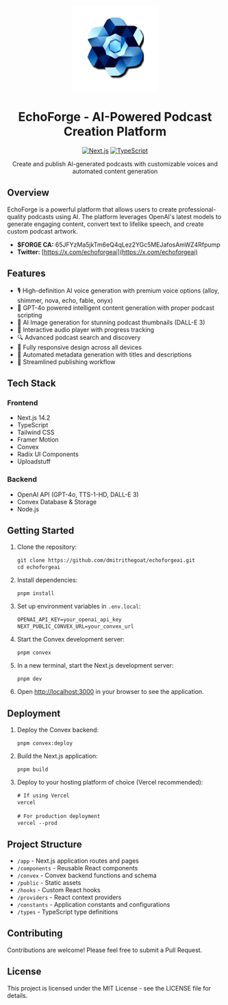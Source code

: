 <div align="center">
  <img src="echoforge_logo.png" alt="Echoforge Logo" width="200"/>


  # EchoForge - AI-Powered Podcast Creation Platform

  [![Next.js](https://img.shields.io/badge/Next.js-14.2-black?style=for-the-badge&logo=next.js)](https://nextjs.org/)
  [![TypeScript](https://img.shields.io/badge/TypeScript-5.3-blue?style=for-the-badge&logo=typescript)](https://www.typescriptlang.org/)
  <p>Create and publish AI-generated podcasts with customizable voices and automated content generation</p>
</div>

## Overview

EchoForge is a powerful platform that allows users to create professional-quality podcasts using AI. The platform leverages OpenAI's latest models to generate engaging content, convert text to lifelike speech, and create custom podcast artwork.
- **$FORGE CA:** 65JFYzMa5jkTm6eQ4qLez2YGc5MEJafosAmWZ4Rfpump
- **Twitter:** [https://x.com/echoforgeai](https://x.com/echoforgeai)

## Features

- 🎙️ High-definition AI voice generation with premium voice options (alloy, shimmer, nova, echo, fable, onyx)
- 🤖 GPT-4o powered intelligent content generation with proper podcast scripting
- 🎨 AI Image generation for stunning podcast thumbnails (DALL-E 3)
- 🎵 Interactive audio player with progress tracking
- 🔍 Advanced podcast search and discovery
- 📱 Fully responsive design across all devices
- 🤝 Automated metadata generation with titles and descriptions
- 🔄 Streamlined publishing workflow

## Tech Stack

### Frontend
- Next.js 14.2
- TypeScript
- Tailwind CSS
- Framer Motion
- Convex
- Radix UI Components
- Uploadstuff

### Backend
- OpenAI API (GPT-4o, TTS-1-HD, DALL-E 3)
- Convex Database & Storage
- Node.js

## Getting Started

1. Clone the repository:

    ```console
    git clone https://github.com/dmitrithegoat/echoforgeai.git
    cd echoforgeai
    ```

2. Install dependencies:

    ```console
    pnpm install
    ```

3. Set up environment variables in `.env.local`:

    ```
    OPENAI_API_KEY=your_openai_api_key
    NEXT_PUBLIC_CONVEX_URL=your_convex_url
    ```

4. Start the Convex development server:

    ```console
    pnpm convex
    ```

5. In a new terminal, start the Next.js development server:

    ```console
    pnpm dev
    ```

6. Open [http://localhost:3000](http://localhost:3000) in your browser to see the application.

## Deployment

1. Deploy the Convex backend:

    ```console
    pnpm convex:deploy
    ```

2. Build the Next.js application:

    ```console
    pnpm build
    ```

3. Deploy to your hosting platform of choice (Vercel recommended):

    ```console
    # If using Vercel
    vercel
    
    # For production deployment
    vercel --prod
    ```

## Project Structure

- `/app` - Next.js application routes and pages
- `/components` - Reusable React components
- `/convex` - Convex backend functions and schema
- `/public` - Static assets
- `/hooks` - Custom React hooks
- `/providers` - React context providers
- `/constants` - Application constants and configurations
- `/types` - TypeScript type definitions

## Contributing

Contributions are welcome! Please feel free to submit a Pull Request.

## License

This project is licensed under the MIT License - see the LICENSE file for details.